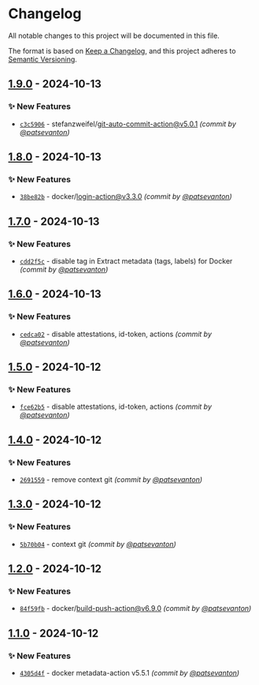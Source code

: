 # Changelog
All notable changes to this project will be documented in this file.

The format is based on [Keep a Changelog](https://keepachangelog.com/en/1.0.0/),
and this project adheres to [Semantic Versioning](https://semver.org/spec/v2.0.0.html).

## [1.9.0] - 2024-10-13
### :sparkles: New Features
- [`c3c5906`](https://github.com/patsevanton/test-docker-images2/commit/c3c59065622666b49f8003e0a883d4b97dcac466) - stefanzweifel/git-auto-commit-action@v5.0.1 *(commit by [@patsevanton](https://github.com/patsevanton))*


## [1.8.0] - 2024-10-13
### :sparkles: New Features
- [`38be82b`](https://github.com/patsevanton/test-docker-images2/commit/38be82bdbc91da0f38839b6eca15c5ecca9582d1) - docker/login-action@v3.3.0 *(commit by [@patsevanton](https://github.com/patsevanton))*


## [1.7.0] - 2024-10-13
### :sparkles: New Features
- [`cdd2f5c`](https://github.com/patsevanton/test-docker-images2/commit/cdd2f5cbbb2312f184f035d7cb186a6523e7c9c3) - disable tag in Extract metadata (tags, labels) for Docker *(commit by [@patsevanton](https://github.com/patsevanton))*


## [1.6.0] - 2024-10-13
### :sparkles: New Features
- [`cedca02`](https://github.com/patsevanton/test-docker-images2/commit/cedca02b90584736034670984216ce8dfeaeac91) - disable attestations, id-token, actions *(commit by [@patsevanton](https://github.com/patsevanton))*


## [1.5.0] - 2024-10-12
### :sparkles: New Features
- [`fce62b5`](https://github.com/patsevanton/test-docker-images2/commit/fce62b596191a9593304472bccca5ab2cb880cdd) - disable attestations, id-token, actions *(commit by [@patsevanton](https://github.com/patsevanton))*


## [1.4.0] - 2024-10-12
### :sparkles: New Features
- [`2691559`](https://github.com/patsevanton/test-docker-images2/commit/26915599954091e34501b01f0644b15d32a17531) - remove context git *(commit by [@patsevanton](https://github.com/patsevanton))*


## [1.3.0] - 2024-10-12
### :sparkles: New Features
- [`5b70b04`](https://github.com/patsevanton/test-docker-images2/commit/5b70b04e782222b58411ddd1470a269fdf9f5278) - context git *(commit by [@patsevanton](https://github.com/patsevanton))*


## [1.2.0] - 2024-10-12
### :sparkles: New Features
- [`84f59fb`](https://github.com/patsevanton/test-docker-images2/commit/84f59fbba2c5f9941ace11844fd74a9a2e272b05) - docker/build-push-action@v6.9.0 *(commit by [@patsevanton](https://github.com/patsevanton))*


## [1.1.0] - 2024-10-12
### :sparkles: New Features
- [`4305d4f`](https://github.com/patsevanton/test-docker-images2/commit/4305d4fa405999a2b1cffb0f19a73eb22648e9a3) - docker metadata-action v5.5.1 *(commit by [@patsevanton](https://github.com/patsevanton))*

[1.1.0]: https://github.com/patsevanton/test-docker-images2/compare/1.0.0...1.1.0
[1.2.0]: https://github.com/patsevanton/test-docker-images2/compare/1.1.0...1.2.0
[1.3.0]: https://github.com/patsevanton/test-docker-images2/compare/1.2.0...1.3.0
[1.4.0]: https://github.com/patsevanton/test-docker-images2/compare/1.3.0...1.4.0
[1.5.0]: https://github.com/patsevanton/test-docker-images2/compare/1.4.0...1.5.0
[1.6.0]: https://github.com/patsevanton/test-docker-images2/compare/1.5.0...1.6.0
[1.7.0]: https://github.com/patsevanton/test-docker-images2/compare/1.6.0...1.7.0
[1.8.0]: https://github.com/patsevanton/test-docker-images2/compare/1.7.0...1.8.0
[1.9.0]: https://github.com/patsevanton/test-docker-images2/compare/1.8.0...1.9.0
